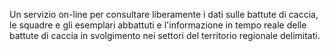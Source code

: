 Un servizio on-line per consultare liberamente i dati sulle battute di caccia, le squadre e gli esemplari abbattuti e l'informazione in tempo reale delle battute di caccia in svolgimento nei settori del territorio regionale delimitati.
